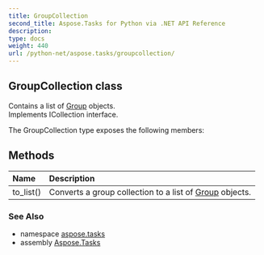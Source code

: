```yaml
---
title: GroupCollection
second_title: Aspose.Tasks for Python via .NET API Reference
description: 
type: docs
weight: 440
url: /python-net/aspose.tasks/groupcollection/
---
```


## GroupCollection class

Contains a list of [Group](/tasks/python-net/aspose.tasks/group/) objects.<br/>            Implements ICollection<Group> interface.

The GroupCollection type exposes the following members:
## Methods
| Name | Description |
| :- | :- |
|to_list()|Converts a group collection to a list of [Group](/tasks/python-net/aspose.tasks/group/) objects.|

### See Also

* namespace [aspose.tasks](/tasks/python-net/aspose.tasks/)
* assembly [Aspose.Tasks](/tasks/python-net/)

